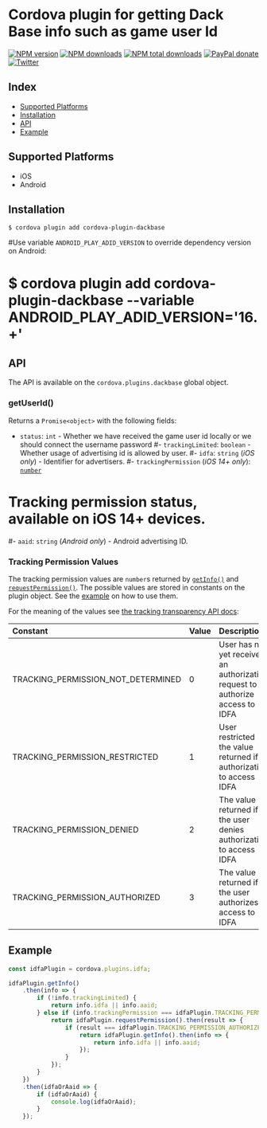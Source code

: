 # Cordova plugin for getting Dack Base info such as game user Id

[![NPM version][npm-version]][npm-url] [![NPM downloads][npm-downloads]][npm-url] [![NPM total downloads][npm-total-downloads]][npm-url] [![PayPal donate](https://img.shields.io/badge/paypal-donate-ff69b4?logo=paypal)][donate-url] [![Twitter][twitter-follow]][twitter-url]

## Index

<!-- MarkdownTOC levels="2" autolink="true" -->

- [Supported Platforms](#supported-platforms)
- [Installation](#installation)
- [API](#api)
- [Example](#example)

<!-- /MarkdownTOC -->

## Supported Platforms

- iOS
- Android

## Installation

    $ cordova plugin add cordova-plugin-dackbase

#Use variable `ANDROID_PLAY_ADID_VERSION` to override dependency version on Android:

#    $ cordova plugin add cordova-plugin-dackbase --variable ANDROID_PLAY_ADID_VERSION='16.+'

## API

The API is available on the `cordova.plugins.dackbase` global object.

### getUserId()

Returns a `Promise<object>` with the following fields:

- `status`: `int` - Whether we have received the game user id locally or we should connect the username password
#- `trackingLimited`: `boolean` - Whether usage of advertising id is allowed by user.
#- `idfa`: `string` (_iOS only_) - Identifier for advertisers.
#- `trackingPermission` (_iOS 14+ only_): [`number`](#tracking-permission-values)
#   Tracking permission status, available on iOS 14+ devices.
#- `aaid`: `string` (_Android only_) - Android advertising ID.

### Tracking Permission Values

The tracking permission values are `number`s returned by [`getInfo()`](#getinfo)
and [`requestPermission()`](#requestPermission). The possible values are stored in constants on the
plugin object. See the [example](#example) on how to use them.

For the meaning of the values see [the tracking transparency API docs](https://developer.apple.com/documentation/apptrackingtransparency/attrackingmanagerauthorizationstatus):

| Constant                           | Value | Description                                                                                               |
| :--------------------------------- | :---- | :-------------------------------------------------------------------------------------------------------- |
| TRACKING_PERMISSION_NOT_DETERMINED | 0     | User has not yet received an authorization request to authorize access to IDFA |
| TRACKING_PERMISSION_RESTRICTED     | 1     | User restricted the value returned if authorization to access IDFA |
| TRACKING_PERMISSION_DENIED         | 2     | The value returned if the user denies authorization to access IDFA |
| TRACKING_PERMISSION_AUTHORIZED     | 3     | The value returned if the user authorizes access to IDFA |

## Example

```js
const idfaPlugin = cordova.plugins.idfa;

idfaPlugin.getInfo()
    .then(info => {
        if (!info.trackingLimited) {
            return info.idfa || info.aaid;
        } else if (info.trackingPermission === idfaPlugin.TRACKING_PERMISSION_NOT_DETERMINED) {
            return idfaPlugin.requestPermission().then(result => {
                if (result === idfaPlugin.TRACKING_PERMISSION_AUTHORIZED) {
                    return idfaPlugin.getInfo().then(info => {
                        return info.idfa || info.aaid;
                    });
                }
            });
        }
    })
    .then(idfaOrAaid => {
        if (idfaOrAaid) {
            console.log(idfaOrAaid);
        }
    });
```

[npm-url]: https://www.npmjs.com/package/cordova-plugin-idfa
[npm-version]: https://img.shields.io/npm/v/cordova-plugin-idfa.svg
[npm-downloads]: https://img.shields.io/npm/dm/cordova-plugin-idfa.svg
[npm-total-downloads]: https://img.shields.io/npm/dt/cordova-plugin-idfa.svg?label=total+downloads
[twitter-url]: https://twitter.com/chemerisuk
[twitter-follow]: https://img.shields.io/twitter/follow/chemerisuk.svg?style=social&label=Follow%20me
[donate-url]: https://www.paypal.com/cgi-bin/webscr?cmd=_s-xclick&hosted_button_id=E62XVSR3XUGDE&source=url

